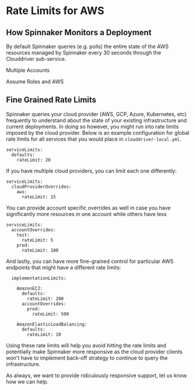 #  Rate Limits for AWS

## How Spinnaker Monitors a Deployment

By default Spinnaker queries (e.g. polls) the entire state of the AWS resources managed by Spinnaker every 30 seconds through the Clouddriver sub-service.


Multiple Accounts

Assume Roles and AWS


## Fine Grained Rate Limits

Spinnaker queries your cloud provider (AWS, GCP, Azure, Kubernetes, etc) frequently to understand about the state of your existing infrastructure and current deployments.  In doing so however, you might run into rate limits imposed by the cloud provider.  Below is an example configuration for global rate limits for all services that you would place in `clouddriver-local.yml`.

```
serviceLimits:
  defaults:
    rateLimit: 20
```

If you have multiple cloud providers, you can limit each one differently:

```
serviceLimits:
  cloudProviderOverrides:
    aws:
      rateLimit: 15
```

You can provide account specific overrides as well in case you have significantly more resources in one account while others have less

```
serviceLimits:
  accountOverrides:
    test:
      rateLimit: 5
    prod:
      rateLimit: 100
```

And lastly, you can have more fine-grained control for particular AWS endpoints that might have a different rate limits:

```
  implementationLimits:

    AmazonEC2:
      defaults:
        rateLimit: 200
      accountOverrides:
        prod:
          rateLimit: 500

    AmazonElasticLoadBalancing:
      defaults:
        rateLimit: 10
```

Using these rate limits will help you avoid hitting the rate limits and potentially make Spinnaker more responsive as the cloud provider clients won't have to implement back-off strategy to continue to query the infrastructure.  

As always, we want to provide ridiculously responsive support, let us know how we can help.
